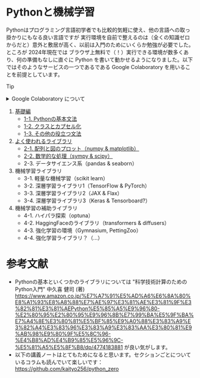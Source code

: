 # Pythonと機械学習

Pythonはプログラミング言語初学者でも比較的気軽に使え、他の言語への取っ掛かりにもなる良い言語ですが 実行環境を自前で整えるのは（全くの知識ゼロからだと）意外と敷居が高く、以前は入門のためにいくらか勉強が必要でした。ところが 2024年現在では ブラウザ上無料で（！）実行できる環境が数多くあり、何の準備もなしに直ぐに Python を書いて動かせるようになりました。以下ではそのようなサービスの一つであるである Google Colaboratory を用いることを前提としています。

> [!TIP]
> <details class="memo">
> <summary>Google Colaboratory について</summary>
> <blockquote>
> 
> **立ち上げ方**
> 
> 1. https://colab.research.google.com/?hl=ja にアクセス
> 2. Googleにログイン（すでにしている場合は3）
> 3. ノートブックを新規作成 / あるいはすでに作成したノートブックを選択
> 
> **使い方**
> 
> ノートブックは、セルと呼ばれるパーツが縦に並んで構成されています。セルには二種類あります：
> - コードのセル
>     - Python の コードを書いて動かすことのできるセル。
>     - 動かすには、そのセルを選択しながら `shift` + `enter` か、セルの冒頭に示されている再生マークをクリックする。
> - テキストのセル
>     - テキストを書く用のセル。次のコードセルで何をやっているのかの説明を書くと良い。
>     - テキストを装飾したい場合は、\$\$ などで囲むと LaTeXが使える。また、HTML や markdown が有効。
> 
> ウインドウの左上の追加するボタンからこれらのセルを追加できます。また、左側のアイコンは、上から順に
> - 目次
>     - テキストセルの markdown 記法の heading (#を6個まで重ねて見出し扱いにできる) から自動生成。
> - 検索と置換
> - 現在読み込まれている変数の情報
> - 機密情報の管理
>     - 外部に接続する際の鍵情報など：参考 https://qiita.com/suzuki_sh/items/4817e3423f2989bbb9ed
> - プログラム実行している仮想マシンのファイル構造
>     - 例えば python で画像を保存したりできます。
> 
> 他にも色々ありますが、使っていくうちに覚えてられるかと思います。
> </blockquote>
> </details>


1. [基礎編](section1/preface.md)
    - [1-1. Pythonの基本文法](section1/1-1.md)
    - [1-2. クラスとカプセル化](section1/1-2.md)
    - [1-3. その他の役立つ文法](section1/1-3.md)
2. [よく使われるライブラリ](section2/preface.md)
    - [2-1. 配列と図のプロット（numpy & matplotlib）](section2/2-1.md)
    - [2-2. 数学的な処理（sympy & scipy）](section2/2-2.md)
    - 2-3. データサイエンス系（pandas & seaborn）
3. 機械学習ライブラリ
    - 3-1. 軽量な機械学習（scikit learn）
    - 3-2. 深層学習ライブラリ1（TensorFlow & PyTorch）
    - 3-3. 深層学習ライブラリ2（JAX & Flax）
    - 3-4. 深層学習ライブラリ3（Keras & Tensorboard?）
4. 機械学習の補助ライブラリ
    - 4-1. ハイパラ探索（optuna）
    - 4-2. HaggingFaceのライブラリ（transformers & diffusers）
    - 4-3. 強化学習の環境（Gymnasium, PettingZoo）
    - 4-4. 強化学習ライブラリ？（...）



# 参考文献

- Pythonの基本といくつかのライブラリについては "科学技術計算のためのPython入門" 中久喜 健司 (著) https://www.amazon.co.jp/%E7%A7%91%E5%AD%A6%E6%8A%80%E8%A1%93%E8%A8%88%E7%AE%97%E3%81%AE%E3%81%9F%E3%82%81%E3%81%AEPython%E5%85%A5%E9%96%80-%E2%80%95%E2%80%95%E9%96%8B%E7%99%BA%E5%9F%BA%E7%A4%8E%E3%80%81%E5%BF%85%E9%A0%88%E3%83%A9%E3%82%A4%E3%83%96%E3%83%A9%E3%83%AA%E3%80%81%E9%AB%98%E9%80%9F%E5%8C%96-%E4%B8%AD%E4%B9%85%E5%96%9C-%E5%81%A5%E5%8F%B8/dp/4774183881 が良い気がします。
- 以下の講義ノートはとてもためになると思います。セクションごとについているコラムも読んでいて楽しいです：https://github.com/kaityo256/python_zero 